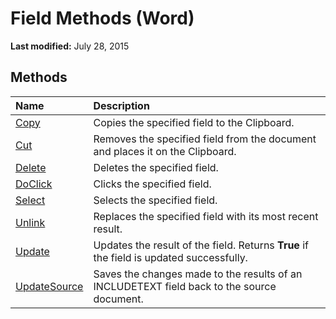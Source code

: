 
# Field Methods (Word)

 **Last modified:** July 28, 2015


## Methods



|**Name**|**Description**|
|:-----|:-----|
| [Copy](8e897929-051d-deeb-9294-6afc5284542b.md)|Copies the specified field to the Clipboard.|
| [Cut](594b6538-fd90-a969-decd-1468b9ba0c03.md)|Removes the specified field from the document and places it on the Clipboard.|
| [Delete](064a8e70-4c5d-f26c-df46-2a1e6a9b1198.md)|Deletes the specified field.|
| [DoClick](04b94737-0f7f-9086-07ff-555e416f2acf.md)|Clicks the specified field.|
| [Select](03fa304c-acc7-30a5-7dfa-06098bbdac7a.md)|Selects the specified field.|
| [Unlink](b547d99e-fbf7-f31a-ca98-c9fab1e006e7.md)|Replaces the specified field with its most recent result.|
| [Update](e4e941aa-3223-ae0b-8366-9e14d92fff52.md)|Updates the result of the field. Returns  **True** if the field is updated successfully.|
| [UpdateSource](8a7a3362-efc5-97e8-c951-e3143e28488d.md)|Saves the changes made to the results of an INCLUDETEXT field back to the source document.|

